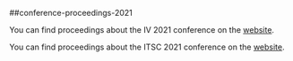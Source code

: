 ##conference-proceedings-2021

You can find proceedings about the IV 2021 conference on the [website](https://ieeexplore.ieee.org/xpl/conhome/9575127/proceeding).

You can find proceedings about the ITSC 2021 conference on the [website](TBA).

